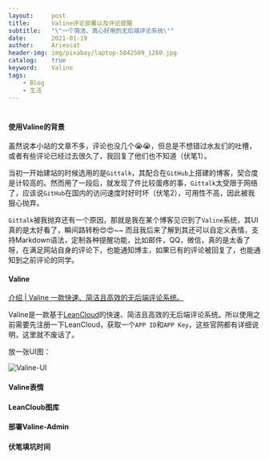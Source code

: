 ```yaml
---
layout:     post
title:      Valine评论部署以及评论提醒
subtitle:   "\"一个简洁、真心好用的无后端评论系统\""
date:       2021-01-19
author:     Ariescat
header-img: img/pixabay/laptop-5842509_1280.jpg
catalog:    true
keyword:    Valine
tags:
    - Blog
    - 生活
---
```




# 





#### 使用Valine的背景

虽然说本小站的文章不多，评论也没几个😭😭，但总是不想错过水友们的吐槽，或者有些评论已经过去很久了，我回复了他们也不知道（伏笔1）。

当初一开始建站的时候选用的是`Gittalk`，其配合在`GitHub`上搭建的博客，契合度是计较高的。然而用了一段后，就发现了件比较蛋疼的事，`Gittalk`太受限于网络了，应该说`GitHub`在国内的访问速度时好时坏（伏笔2），可用性不高，因此被我狠心抛弃。

`Gittalk`被我抛弃还有一个原因，那就是我在某个博客见识到了`Valine`系统，其UI真的是太好看了，瞬间路转粉😍😍~~ 而且我后来了解到其还可以自定义表情，支持Markdown语法，定制各种提醒功能，比如邮件，QQ，微信，真的是太香了呀，在满足网站自身的评论下，也能通知博主，如果已有的评论被回复了，也能通知到之前评论的同学。

#### Valine

[介绍 | Valine 一款快速、简洁且高效的无后端评论系统。](https://valine.js.org/)

Valine是一款基于[LeanCloud](https://leancloud.cn/)的快速、简洁且高效的无后端评论系统。所以使用之前需要先注册一下LeanCloud，获取一个`APP ID`和`APP Key`，这些官网都有详细说明，这里就不废话了。

放一张UI图：

![Valine-UI](http://raw.ariescat.top/d46182a9dbccd321f480.png/Valine-UI.png)

#### Valine表情

#### LeanCloub图库

#### 部署Valine-Admin

#### 伏笔填坑时间
